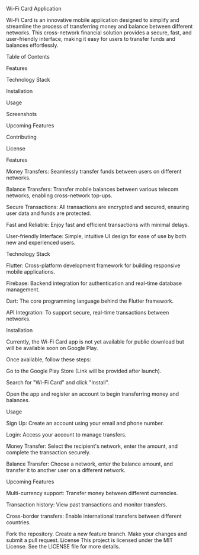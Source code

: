 Wi-Fi Card Application

Wi-Fi Card is an innovative mobile application designed to simplify and streamline the process of transferring money and balance between different networks. This cross-network financial solution provides a secure, fast, and user-friendly interface, making it easy for users to transfer funds and balances effortlessly.


Table of Contents

Features

Technology Stack

Installation

Usage

Screenshots

Upcoming Features

Contributing

License

Features

Money Transfers: Seamlessly transfer funds between users on different networks.

Balance Transfers: Transfer mobile balances between various telecom networks, enabling cross-network top-ups.

Secure Transactions: All transactions are encrypted and secured, ensuring user data and funds are protected.

Fast and Reliable: Enjoy fast and efficient transactions with minimal delays.

User-friendly Interface: Simple, intuitive UI design for ease of use by both new and experienced users.

Technology Stack

Flutter: Cross-platform development framework for building responsive mobile applications.

Firebase: Backend integration for authentication and real-time database management.

Dart: The core programming language behind the Flutter framework.

API Integration: To support secure, real-time transactions between networks.

Installation

Currently, the Wi-Fi Card app is not yet available for public download but will be available soon on Google Play.


Once available, follow these steps:


Go to the Google Play Store (Link will be provided after launch).

Search for "Wi-Fi Card" and click "Install".

Open the app and register an account to begin transferring money and balances.

Usage

Sign Up: Create an account using your email and phone number.

Login: Access your account to manage transfers.

Money Transfer: Select the recipient's network, enter the amount, and complete the transaction securely.

Balance Transfer: Choose a network, enter the balance amount, and transfer it to another user on a different network.


Upcoming Features

Multi-currency support: Transfer money between different currencies.

Transaction history: View past transactions and monitor transfers.

Cross-border transfers: Enable international transfers between different countries.


Fork the repository.
Create a new feature branch.
Make your changes and submit a pull request.
License
This project is licensed under the MIT License. See the LICENSE file for more details.
